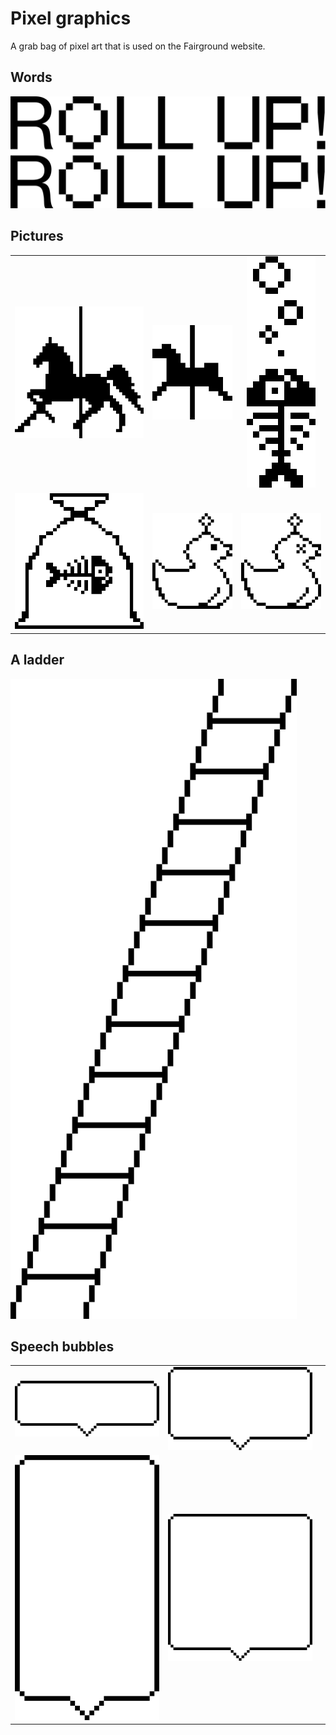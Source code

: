 # Pixel graphics
A grab bag of pixel art that is used on the Fairground website.
## Words
![Roll up](ROLL_UP!_ROLL_UP!.svg)

## Pictures
||||
|:---:|:---:|:---:|
|![](Carousel_Horse_Large.svg)|![](Carousel_Horse_Small.svg)|![](Fish_Bubbes.svg)|
![](Fish-in-a-bag.svg)|![](Hook-A-Duck_Alive.svg)|![](Hook-A-Duck_Ghost.svg)|

## A ladder
![Ladder](Ladder.svg)

## Speech bubbles
||||
|:---:|:---:|:---:|
|![](Speech_Bubble_Landscape.svg)|![](Speech_Bubble_Medium.svg)|
![](Speech_Bubble_Portrait.svg)|![](Speech_Bubble_Large.svg)
